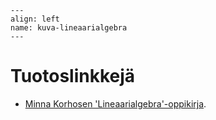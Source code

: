 ```{figure} ../images/rovaniemi.png
---
align: left
name: kuva-lineaarialgebra
---
```


# Tuotoslinkkejä


- [Minna Korhosen 'Lineaarialgebra'-oppikirja](https://luma-lapinamk.github.io/minna-lineaarialgebra).
